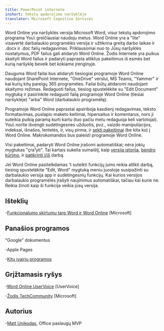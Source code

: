 ```yaml
---
title: PowerPoint internete
inshort: Tekstų apdorojimo naršyklėje
translator: Microsoft Cognitive Services
---
```



Word Online yra naršyklės versija Microsoft Word, visur
tekstų apdorojimo programa You\\ greičiausiai naudoju metus. Word Online yra
a \"lite\" visavertė darbalaukio programėlės versija ir užtikrina greitą
darbo laikas ir .docx ir .doc failų redagavimas. Priklausomai nuo to
Jūsų naršyklės nustatymus, PDF failus gali atidaryti Word Online. Žodis
Internete yra puikus skaityti Word failus ir padaryti paprasta atliktus pakeitimus
iš esmės bet kurią naršyklę beveik bet kokiame įrenginyje.

Dauguma Word failai bus atidaryti tiesiogiai programoje Word Online naudojant SharePoint
Internete, "OneDrive" verslui, MS Teams, "Yammer" ir kai kurių kitų pareigų
365 programėles. Failai būtų atidaromi naudojant skaitymo režimas. Redaguoti failus, tiesiog spustelėkite
su \"Edit Document\" mygtuką ir pasirinkite redaguoti failą programoje Word Online
(tiesiai naršyklėje) "arba" Word (darbalaukio programėlę).

Programoje Word Online paprastai apsiriboja kasdienį redagavimas,
teksto formatavimas, puslapio maketo keitimai, hipersaitus ir komentarus, nors
ji suteikia puikią paramą kurti kartu (tuo pačiu metu redaguoja
keli vartotojai). You\\ norite išvengti sudėtingesnes užduotis, pvz., vaizdo
manipuliacijos, indeksai, išnašos, lentelės, ir, visų pirma, ir [sekti
pakeitimai](http://icansharepoint.com/version-history-isnt-track-changes/)
(be kita ko) į Word Online. Makrokomandos bus paleisti programoje Word Online.

Visi pakeitimai, padaryti Word Online įrašomi automatiškai; nėra jokių
mygtukas "çra¹yti". Tai kartais sukelia sumaištį, kaip [versija
istorija](http://icsh.pt/VersionHistory),
[bendro kūrimo](http://icsh.pt/CoAuthoring), ir [patikrinti
į/iš](http://icsh.pt/SPCheckOut) darbą.

Jei Word Online pasitelkdamas 't suteikti funkcijų jums reikia atlikti darbą,
tiesiog spustelėkite \"Edit, Word\" mygtuką meniu juostoje susipažinti su
darbalaukio versija app ir sudėtingesnių funkcijų. Kai kurios versijos
darbalaukio programėlės įrašyti naujinimus automatiškai, tačiau kai kurie ne. Reikia žinoti
kaip ši funkcija veikia jūsų versija.

Išteklių
---------

-[Funkcionalumo skirtumų tarp Word ir Word
    Online](https://support.office.com/en-us/article/Differences-between-using-a-document-in-the-browser-and-in-Word-3e863ce3-e82c-4211-8f97-5b33c36c55f8)
    \[Microsoft\]

Panašios programos
--------------------

"Google" dokumentus

-Apple Pages

-[Kitų įvairių
    programos](https://en.wikipedia.org/wiki/List_of_word_processors#Online)

Grįžtamasis ryšys
---------

-[Word Online UserVoice](https://word.uservoice.com/forums/271331-word-online)
    \[UserVoice\]

-[Žodis TechCommunity](https://techcommunity.microsoft.com/t5/Word/ct-p/Word)
    \[Microsoft\]

Autorius
---------

-[Matt Unikodas](https://www.linkedin.com/in/thatmattwade/), Office paslaugų MVP


